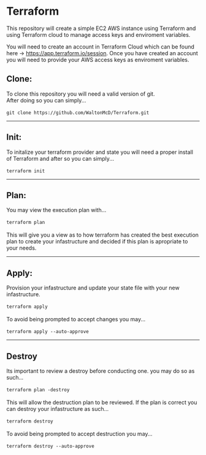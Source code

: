 # Terraform
This repository will create a simple EC2 AWS instance using Terraform and using Terraform cloud to manage access keys and enviroment variables.

You will need to create an account in Terraform Cloud which can be found here -> https://app.terraform.io/session.
Once you have created an account you will need to provide your AWS access keys as enviroment variables.

## Clone:
To clone this repository you will need a valid version of git. <br />
After doing so you can simply... <br /><br />
`git clone https://github.com/WaltonMcD/Terraform.git`
___

## Init:
To initalize your terraform provider and state you will need a proper install of Terraform and after so you can simply...<br /><br />
`terraform init`
___
## Plan:
You may view the execution plan with...<br /><br />
`terraform plan`<br /><br />
This will give you a view as to how terraform has created the best execution plan to create your infastructure and decided if this plan is apropriate to your needs.
___
## Apply:
Provision your infastructure and update your state file with your 
new infastructure.<br /><br />
`terraform apply`<br /><br />
To avoid being prompted to accept changes you may...<br /><br />
`terraform apply --auto-approve`
___
## Destroy
Its important to review a destroy before conducting one. you may do so as such...<br /><br />
`terraform plan -destroy`<br /><br /> 
This will allow the destruction plan to be reviewed. If the plan is correct you can destroy your infastructure as such...<br /><br />
`terraform destroy`<br /><br />
To avoid being prompted to accept destruction you may...<br /><br />
`terraform destroy --auto-approve`

